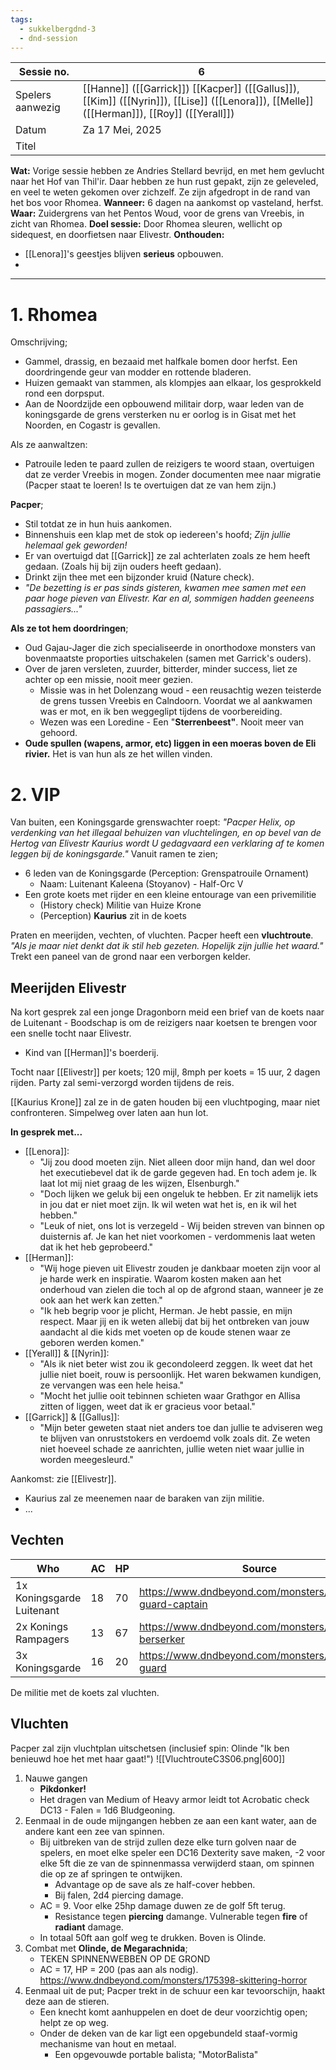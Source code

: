 ```yaml
---
tags:
  - sukkelbergdnd-3
  - dnd-session
---
```


| Sessie no.       | 6                                                                                                                                          |
| ---------------- | ------------------------------------------------------------------------------------------------------------------------------------------ |
| Spelers aanwezig | [[Hanne]] ([[Garrick]]) [[Kacper]] ([[Gallus]]), [[Kim]] ([[Nyrin]]), [[Lise]] ([[Lenora]]), [[Melle]] ([[Herman]]),  [[Roy]] ([[Yerall]]) |
| Datum            | Za 17 Mei, 2025                                                                                                                            |
| Titel            |                                                                                                                                            |
**Wat:** Vorige sessie hebben ze Andries Stellard bevrijd, en met hem gevlucht naar het Hof van Thil'ir. Daar hebben ze hun rust gepakt, zijn ze geleveled, en veel te weten gekomen over zichzelf. Ze zijn afgedropt in de rand van het bos voor Rhomea.
**Wanneer:** 6 dagen na aankomst op vasteland, herfst.
**Waar:** Zuidergrens van het Pentos Woud, voor de grens van Vreebis, in zicht van Rhomea.
**Doel sessie:** Door Rhomea sleuren, wellicht op sidequest, en doorfietsen naar Elivestr.
**Onthouden:** 
- [[Lenora]]'s geestjes blijven **serieus** opbouwen.
- 
***
# 1. Rhomea
Omschrijving;
- Gammel, drassig, en bezaaid met halfkale bomen door herfst. Een doordringende geur van modder en rottende bladeren.
- Huizen gemaakt van stammen, als klompjes aan elkaar, los gesprokkeld rond een dorpsput.
- Aan de Noordzijde een opbouwend militair dorp, waar leden van de koningsgarde de grens versterken nu er oorlog is in Gisat met het Noorden, en Cogastr is gevallen.

Als ze aanwaltzen:
- Patrouile leden te paard zullen de reizigers te woord staan, overtuigen dat ze verder Vreebis in mogen. Zonder documenten mee naar migratie (Pacper staat te loeren! Is te overtuigen dat ze van hem zijn.)

**Pacper**;
- Stil totdat ze in hun huis aankomen.
- Binnenshuis een klap met de stok op iedereen's hoofd; *Zijn jullie helemaal gek geworden!*
- Er van overtuigd dat [[Garrick]] ze zal achterlaten zoals ze hem heeft gedaan. (Zoals hij bij zijn ouders heeft gedaan).
- Drinkt zijn thee met een bijzonder kruid (Nature check).
- *"De bezetting is er pas sinds gisteren, kwamen mee samen met een paar hoge pieven van Elivestr. Kar en al, sommigen hadden geeneens passagiers..."*

**Als ze tot hem doordringen**;
- Oud Gajau-Jager die zich specialiseerde in onorthodoxe monsters van bovenmaatste proporties uitschakelen (samen met Garrick's ouders).
- Over de jaren versleten, zuurder, bitterder, minder success, liet ze achter op een missie, nooit meer gezien.
	- Missie was in het Dolenzang woud - een reusachtig wezen teisterde de grens tussen Vreebis en Calndoorn. Voordat we al aankwamen was er mot, en ik ben weggeglipt tijdens de voorbereiding.
	- Wezen was een Loredine - Een "**Sterrenbeest"**. Nooit meer van gehoord.
- **Oude spullen (wapens, armor, etc) liggen in een moeras boven de Eli rivier.** Het is van hun als ze het willen vinden.
# 2. VIP
Van buiten, een Koningsgarde grenswachter roept: *"Pacper Helix, op verdenking van het illegaal behuizen van vluchtelingen, en op bevel van de Hertog van Elivestr Kaurius wordt U gedagvaard een verklaring af te komen leggen bij de koningsgarde."* 
Vanuit ramen te zien;
- 6 leden van de Koningsgarde (Perception: Grenspatrouile Ornament)
	- Naam: Luitenant Kaleena (Stoyanov) - Half-Orc V
- Een grote koets met rijder en een kleine entourage van een privemilitie
	- (History check) Militie van Huize Krone
	- (Perception) **Kaurius** zit in de koets

Praten en meerijden, vechten, of vluchten.
Pacper heeft een **vluchtroute**. *"Als je maar niet denkt dat ik stil heb gezeten. Hopelijk zijn jullie het waard."* Trekt een paneel van de grond naar een verborgen kelder.
## Meerijden Elivestr
Na kort gesprek zal een jonge Dragonborn meid een brief van de koets naar de Luitenant - Boodschap is om de reizigers naar koetsen te brengen voor een snelle tocht naar Elivestr.
- Kind van [[Herman]]'s boerderij.

Tocht naar [[Elivestr]] per koets; 120 mijl, 8mph per koets = 15 uur, 2 dagen rijden. Party zal semi-verzorgd worden tijdens de reis.

[[Kaurius Krone]] zal ze in de gaten houden bij een vluchtpoging, maar niet confronteren. Simpelweg over laten aan hun lot.

**In gesprek met...**
- [[Lenora]]: 
	- "Jij zou dood moeten zijn. Niet alleen door mijn hand, dan wel door het executiebevel dat ik de garde gegeven had. En toch adem je. Ik laat lot mij niet graag de les wijzen, Elsenburgh."
	- "Doch lijken we geluk bij een ongeluk te hebben. Er zit namelijk iets in jou dat er niet moet zijn. Ik wil weten wat het is, en ik wil het hebben."
	- "Leuk of niet, ons lot is verzegeld - Wij beiden streven van binnen op duisternis af. Je kan het niet voorkomen - verdommenis laat weten dat ik het heb geprobeerd."
- [[Herman]]:
	- "Wij hoge pieven uit Elivestr zouden je dankbaar moeten zijn voor al je harde werk en inspiratie. Waarom kosten maken aan het onderhoud van zielen die toch al op de afgrond staan, wanneer je ze ook aan het werk kan zetten."
	- "Ik heb begrip voor je plicht, Herman. Je hebt passie, en mijn respect. Maar jij en ik weten allebij dat bij het ontbreken van jouw aandacht al die kids met voeten op de koude stenen waar ze geboren werden komen."
- [[Yerall]] & [[Nyrin]]:
	- "Als ik niet beter wist zou ik gecondoleerd zeggen. Ik weet dat het jullie niet boeit, rouw is persoonlijk. Het waren bekwamen kundigen, ze vervangen was een hele heisa."
	- "Mocht het jullie ooit tebinnen schieten waar Grathgor en Allisa zitten of liggen, weet dat ik er gracieus voor betaal."
- [[Garrick]] & [[Gallus]]:
	- "Mijn beter geweten staat niet anders toe dan jullie te adviseren weg te blijven van onruststokers en verdoemd volk zoals dit. Ze weten niet hoeveel schade ze aanrichten, jullie weten niet waar jullie in worden meegesleurd."

Aankomst: zie [[Elivestr]].
- Kaurius zal ze meenemen naar de baraken van zijn militie.
- ...
## Vechten

| Who                       | AC  | HP  | Source                                                   |
| ------------------------- | --- | --- | -------------------------------------------------------- |
| 1x Koningsgarde Luitenant | 18  | 70  | https://www.dndbeyond.com/monsters/5195064-guard-captain |
| 2x Konings Rampagers      | 13  | 67  | https://www.dndbeyond.com/monsters/4904621-berserker     |
| 3x Koningsgarde           | 16  | 20  | https://www.dndbeyond.com/monsters/5195065-guard         |
De militie met de koets zal vluchten.
## Vluchten
Pacper zal zijn vluchtplan uitschetsen (inclusief spin: Olinde "Ik ben benieuwd hoe het met haar gaat!")
![[VluchtrouteC3S06.png|600]]
1. Nauwe gangen
	- **Pikdonker!**
	- Het dragen van Medium of Heavy armor leidt tot Acrobatic check DC13 - Falen = 1d6 Bludgeoning.
2. Eenmaal in de oude mijngangen hebben ze aan een kant water, aan de andere kant een zee van spinnen. 
	- Bij uitbreken van de strijd zullen deze elke turn golven naar de spelers, en moet elke speler een DC16 Dexterity save maken, -2 voor elke 5ft die ze van de spinnenmassa verwijderd staan, om spinnen die op ze af springen te ontwijken.
		- Advantage op de save als ze half-cover hebben.
		- Bij falen, 2d4 piercing damage.
	- AC = 9. Voor elke 25hp damage duwen ze de golf 5ft terug.
		- Resistance tegen **piercing** damange. Vulnerable tegen **fire** of **radiant** damage.
	- In totaal 50ft aan golf weg te drukken. Boven is Olinde.
3. Combat met **Olinde, de Megarachnida**;
	- TEKEN SPINNENWEBBEN OP DE GROND
	- AC = 17, HP = 200 (pas aan als nodig).
	  https://www.dndbeyond.com/monsters/175398-skittering-horror 
4. Eenmaal uit de put; Pacper trekt in de schuur een kar tevoorschijn, haakt deze aan de stieren.
	- Een knecht komt aanhuppelen en doet de deur voorzichtig open; helpt ze op weg.
	- Onder de deken van de kar ligt een opgebundeld staaf-vormig mechanisme van hout en metaal.
		- Een opgevouwde portable balista; "MotorBalista"